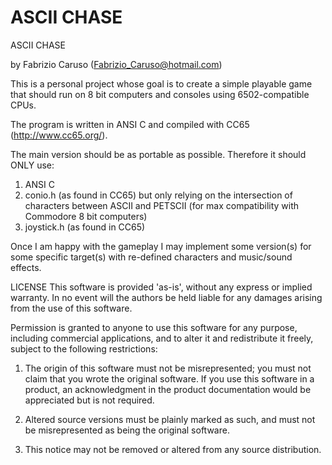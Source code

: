 # ASCII CHASE
ASCII CHASE

by Fabrizio Caruso (Fabrizio_Caruso@hotmail.com)

This is a personal project whose goal is to create a simple playable game that should run
on 8 bit computers and consoles using 6502-compatible CPUs.

The program is written in ANSI C and compiled with CC65 (http://www.cc65.org/).

The main version should be as portable as possible.
Therefore it should ONLY use:
1. ANSI C
2. conio.h (as found in CC65) but only relying on the intersection of characters between ASCII and PETSCII (for max compatibility with Commodore 8 bit computers)
3. joystick.h (as found in CC65)

Once I am happy with the gameplay I may implement some version(s) for some specific target(s) with 
re-defined characters and music/sound effects.


LICENSE
This software is provided 'as-is', without any express or implied warranty.
In no event will the authors be held liable for any damages arising from
the use of this software.

Permission is granted to anyone to use this software for any purpose,
including commercial applications, and to alter it and redistribute it
freely, subject to the following restrictions:

1. The origin of this software must not be misrepresented; you must not
claim that you wrote the original software. If you use this software in
a product, an acknowledgment in the product documentation would be
appreciated but is not required.

2. Altered source versions must be plainly marked as such, and must not
be misrepresented as being the original software.

3. This notice may not be removed or altered from any source distribution.
